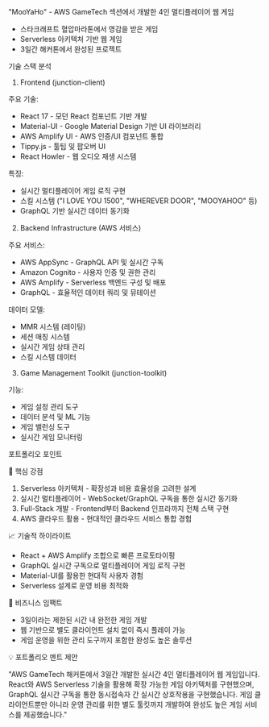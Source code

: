  "MooYaHo" - AWS GameTech 섹션에서 개발한 4인 멀티플레이어 웹 게임
  - 스타크래프트 혈압마라톤에서 영감을 받은 게임
  - Serverless 아키텍처 기반 웹 게임
  - 3일간 해커톤에서 완성된 프로젝트

  기술 스택 분석

  1. Frontend (junction-client)

  주요 기술:
  - React 17 - 모던 React 컴포넌트 기반 개발
  - Material-UI - Google Material Design 기반 UI 라이브러리
  - AWS Amplify UI - AWS 인증/UI 컴포넌트 통합
  - Tippy.js - 툴팁 및 팝오버 UI
  - React Howler - 웹 오디오 재생 시스템

  특징:
  - 실시간 멀티플레이어 게임 로직 구현
  - 스킬 시스템 ("I LOVE YOU 1500", "WHEREVER DOOR", "MOOYAHOO" 등)
  - GraphQL 기반 실시간 데이터 동기화

  2. Backend Infrastructure (AWS 서비스)

  주요 서비스:
  - AWS AppSync - GraphQL API 및 실시간 구독
  - Amazon Cognito - 사용자 인증 및 권한 관리
  - AWS Amplify - Serverless 백엔드 구성 및 배포
  - GraphQL - 효율적인 데이터 쿼리 및 뮤테이션

  데이터 모델:
  - MMR 시스템 (레이팅)
  - 세션 매칭 시스템
  - 실시간 게임 상태 관리
  - 스킬 시스템 데이터

  3. Game Management Toolkit (junction-toolkit)

  기능:
  - 게임 설정 관리 도구
  - 데이터 분석 및 ML 기능
  - 게임 밸런싱 도구
  - 실시간 게임 모니터링

  포트폴리오 포인트

  🎯 핵심 강점

  1. Serverless 아키텍처 - 확장성과 비용 효율성을 고려한 설계
  2. 실시간 멀티플레이어 - WebSocket/GraphQL 구독을 통한 실시간 동기화
  3. Full-Stack 개발 - Frontend부터 Backend 인프라까지 전체 스택 구현
  4. AWS 클라우드 활용 - 현대적인 클라우드 서비스 통합 경험

  📈 기술적 하이라이트

  - React + AWS Amplify 조합으로 빠른 프로토타이핑
  - GraphQL 실시간 구독으로 멀티플레이어 게임 로직 구현
  - Material-UI를 활용한 현대적 사용자 경험
  - Serverless 설계로 운영 비용 최적화

  🚀 비즈니스 임팩트

  - 3일이라는 제한된 시간 내 완전한 게임 개발
  - 웹 기반으로 별도 클라이언트 설치 없이 즉시 플레이 가능
  - 게임 운영을 위한 관리 도구까지 포함한 완성도 높은 솔루션

  💡 포트폴리오 멘트 제안

  "AWS GameTech 해커톤에서 3일간 개발한 실시간 4인 멀티플레이어 웹 게임입니다. React와 AWS Serverless 기술을 활용해 확장 가능한 게임 아키텍처를 
  구현했으며, GraphQL 실시간 구독을 통한 동시접속자 간 실시간 상호작용을 구현했습니다. 게임 클라이언트뿐만 아니라 운영 관리를 위한 별도 툴킷까지 
  개발하여 완성도 높은 게임 서비스를 제공했습니다."